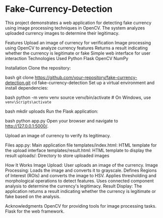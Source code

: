 # Fake-Currency-Detection

This project demonstrates a web application for detecting fake currency using image processing techniques in OpenCV. The system analyzes uploaded currency images to determine their legitimacy.

Features
Upload an image of currency for verification
Image processing using OpenCV to analyze currency features
Returns a result indicating whether the currency is legitimate or fake
Simple web interface for user interaction
Technologies Used
Python
Flask
OpenCV
NumPy

Installation
Clone the repository:

bash
git clone https://github.com/your-repository/fake-currency-detection.git
cd fake-currency-detection
Set up a virtual environment and install dependencies:

bash
python -m venv venv
source venv/bin/activate  # On Windows, use `venv\Scripts\activate`

bash
mkdir uploads
Run the Flask application:

bash
python app.py
Open your browser and navigate to http://127.0.0.1:5000/.

Upload an image of currency to verify its legitimacy.

Files
app.py: Main application file
templates/index.html: HTML template for the upload interface
templates/result.html: HTML template to display the result
uploads/: Directory to store uploaded images

How It Works
Image Upload: User uploads an image of the currency.
Image Processing:
Loads the image and converts it to grayscale.
Defines Regions of Interest (ROIs) and converts the image to HSV.
Applies thresholding and morphological operations to detect features.
Uses connected component analysis to determine the currency's legitimacy.
Result Display: The application returns a result indicating whether the currency is legitimate or fake based on the analysis.

Acknowledgments
OpenCV for providing tools for image processing tasks.
Flask for the web framework.
